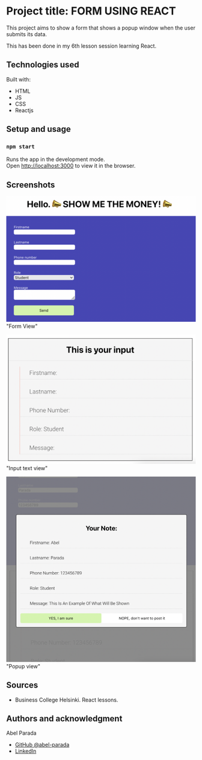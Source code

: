 # Project title: FORM USING REACT

This project aims to show a form that shows a popup window when the user submits its data.

This has been done in my 6th lesson session learning React.

## Technologies used

Built with:

- HTML
- JS
- CSS
- Reactjs

## Setup and usage

### `npm start`

Runs the app in the development mode.\
Open [http://localhost:3000](http://localhost:3000) to view it in the browser.

## Screenshots

![alt text](Form.View.Example.png) "Form View"

![alt text](Form-Input-Example.png) "Input text view"

![alt text](Popup-Example.png) "Popup view"

## Sources

- Business College Helsinki. React lessons.

## Authors and acknowledgment

Abel Parada

- [GitHub @abel-parada](https://github.com/abel-parada)
- [LinkedIn](https://www.linkedin.com/in/abelparadamillan/)
